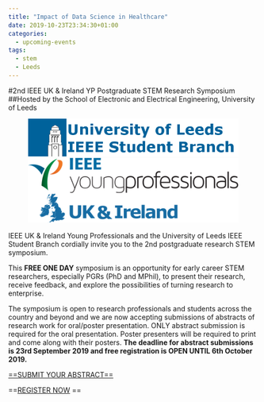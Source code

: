 ```yaml
---
title: "Impact of Data Science in Healthcare"
date: 2019-10-23T23:34:30+01:00
categories:
  - upcoming-events
tags:
  - stem
  - Leeds
---
```


#2nd IEEE UK & Ireland YP Postgraduate STEM Research Symposium
##Hosted by the School of Electronic and Electrical Engineering, University of Leeds

<figure class="half">
	<img src="/assets/images/UniLeeds-SB-Logo-1.png">
	<img src="/assets/images/IEEE_UK-Ireland_YP_Logo_RGB_Horz-1.png">
</figure>

IEEE UK & Ireland Young Professionals and the University of Leeds IEEE Student Branch cordially invite you to the 2nd postgraduate research STEM symposium.

This **FREE ONE DAY** symposium is an opportunity for early career STEM researchers, especially PGRs (PhD and MPhil), to present their research, receive feedback, and explore the possibilities of turning research to enterprise.

The symposium is open to research professionals and students across the country and beyond and we are now accepting submissions of abstracts of research work for oral/poster presentation. ONLY abstract submission is required for the oral presentation. Poster presenters will be required to print and come along with their posters. **The deadline for abstract submissions is 23rd September 2019 and free registration is OPEN UNTIL 6th October 2019.**

[==SUBMIT YOUR ABSTRACT==](https://docs.google.com/forms/d/e/1FAIpQLScc-PwLXCjWlXFSW3gZV38aU1iiRDb0zHMwfKTZcZL6QXGXgQ/viewform) 

==[REGISTER NOW](https://docs.google.com/forms/d/e/1FAIpQLSeDmaFIVbYLSmBbvkKWVVyZtRapcTI0aO_75W6BwDnofLv9Dg/viewform) ==